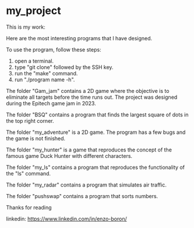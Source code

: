 # my_project

This is my work:

Here are the most interesting programs that I have designed.

To use the program, follow these steps: 
1) open a terminal.
2) type "git clone" followed by the SSH key.
3) run the "make" command.
4) run "./program name -h".

The folder "Gam_jam" contains a 2D game where the objective is to eliminate all targets before the time runs out. The project was designed during the Epitech game jam in 2023.

The folder "BSQ" contains a program that finds the largest square of dots in the top right corner.

The folder "my_adventure" is a 2D game. The program has a few bugs and the game is not finished.

The folder "my_hunter" is a game that reproduces the concept of the famous game Duck Hunter with different characters.

The folder "my_ls" contains a program that reproduces the functionality of the "ls" command.

The folder "my_radar" contains a program that simulates air traffic.

The folder "pushswap" contains a program that sorts numbers.

Thanks for reading

linkedin: https://www.linkedin.com/in/enzo-boron/
